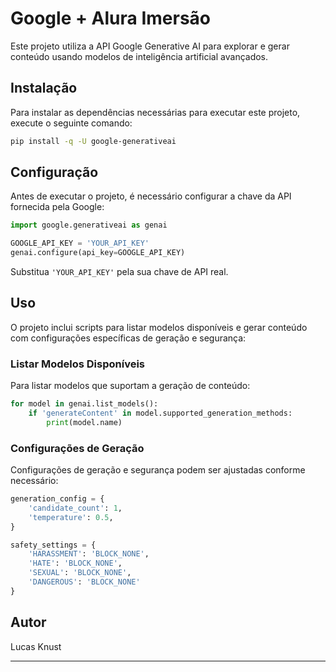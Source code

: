 # Google + Alura Imersão

Este projeto utiliza a API Google Generative AI para explorar e gerar conteúdo usando modelos de inteligência artificial avançados.

## Instalação

Para instalar as dependências necessárias para executar este projeto, execute o seguinte comando:

```bash
pip install -q -U google-generativeai
```

## Configuração

Antes de executar o projeto, é necessário configurar a chave da API fornecida pela Google:

```python
import google.generativeai as genai

GOOGLE_API_KEY = 'YOUR_API_KEY'
genai.configure(api_key=GOOGLE_API_KEY)
```

Substitua `'YOUR_API_KEY'` pela sua chave de API real.

## Uso

O projeto inclui scripts para listar modelos disponíveis e gerar conteúdo com configurações específicas de geração e segurança:

### Listar Modelos Disponíveis

Para listar modelos que suportam a geração de conteúdo:

```python
for model in genai.list_models():
    if 'generateContent' in model.supported_generation_methods:
        print(model.name)
```

### Configurações de Geração

Configurações de geração e segurança podem ser ajustadas conforme necessário:

```python
generation_config = {
    'candidate_count': 1,
    'temperature': 0.5,
}

safety_settings = {
    'HARASSMENT': 'BLOCK_NONE',
    'HATE': 'BLOCK_NONE',
    'SEXUAL': 'BLOCK_NONE',
    'DANGEROUS': 'BLOCK_NONE'
}
```

## Autor

Lucas Knust

---
